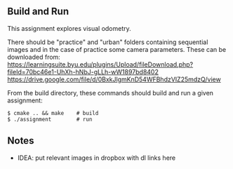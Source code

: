 Build and Run
---
This assignment explores visual odometry.

There should be "practice" and "urban" folders containing sequential images and in the case of practice some camera parameters. These can be downloaded from:
https://learningsuite.byu.edu/plugins/Upload/fileDownload.php?fileId=70bc46e1-UhXh-hNbJ-gLLh-wW1897bd8402
https://drive.google.com/file/d/0BxkJlgmKnD54WFBhdzVIZ25mdzQ/view

From the build directory, these commands should build and run a given assignment:
```
$ cmake .. && make    # build
$ ./assignment        # run
```

Notes
---
 * IDEA: put relevant images in dropbox with dl links here
